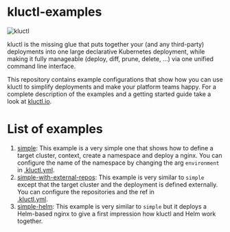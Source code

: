 # kluctl-examples

![kluctl](https://github.com/kluctl/kluctl/blob/80a09dfc6c06c5fc7002d088e213664f4e047b09/logo/kluctl.png)

kluctl is the missing glue that puts together your (and any third-party) deployments into one large declarative
Kubernetes deployment, while making it fully manageable (deploy, diff, prune, delete, ...) via one unified command
line interface.

This repository contains example configurations that show how you can use kluctl to simplify deployments and make your
platform teams happy. For a complete description of the examples and a getting started guide take a look at 
[kluctl.io](https://kluctl.io).

# List of examples
1. [simple](simple): This example is a very simple one that shows how to define a target cluster, context, create a
namespace and deploy a nginx. You can configure the name of the namespace by changing the arg `environment` in 
[.kluctl.yml](simple/.kluctl.yml).
2. [simple-with-external-repos](simple-with-external-repos): This example is very similar to `simple` except that the 
target cluster and the deployment is defined externally. You can configure the repositories and the ref in  
[.kluctl.yml](simple-with-external-repos/.kluctl.yml).
3. [simple-helm](simple-helm/.kluctl.yml): This example is very similar to `simple` but it deploys a Helm-based nginx to
give a first impression how kluctl and Helm work together.